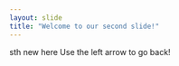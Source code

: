 ```yaml
---
layout: slide
title: "Welcome to our second slide!"
---
```

sth new here
Use the left arrow to go back!
